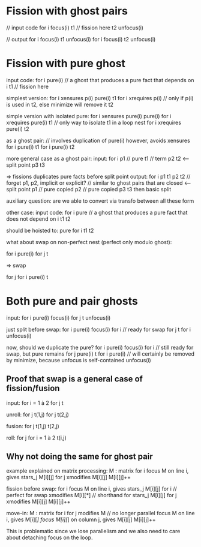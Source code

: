 # Fission with ghost pairs

  // input code
  for i
    focus(i)
    t1
    // fission here
    t2
    unfocus(i)
    
  // output
  for i
    focus(i)
    t1
    unfocus(i)
  for i
    focus(i)
    t2
    unfocus(i)


# Fission with pure ghost

input code:
 for i
    pure(i) // a ghost that produces a pure fact that depends on i
    t1
    // fission here

simplest version:
  for i
    xensures p(i)
    pure(i)
    t1
  for i
    xrequires p(i) // only if p(i) is used in t2, else minimize will remove it
    t2

simple version with isolated pure:
  for i
    xensures pure(i)
    pure(i)
  for i
    xrequires pure(i)
    t1 // only way to isolate t1 in a loop nest
  for i
    xrequires pure(i)
    t2

as a ghost pair:
  // involves duplication of pure(i) however, avoids xensures
  for i
    pure(i)
    t1
  for i
    pure(i)
    t2

more general case as a ghost pair:
input:
  for i
    p1 // pure
    t1 // term
    p2
    t2
    <--split point
    p3
    t3

=> fissions duplicates pure facts before split point
output:
  for i
    p1
    t1
    p2
    t2
    // forget p1, p2, implicit or explicit?
    // similar to ghost pairs that are closed
    <--split point
    p1 // pure copied
    p2 // pure copied
    p3
    t3
then basic split

auxiliary question: are we able to convert via transfo between all these form


other case:
input code:
  for i
    pure // a ghost that produces a pure fact that does not depend on i
    t1
    t2

should be hoisted to:
  pure
  for i
    t1
    t2

what about swap on non-perfect nest (perfect only modulo ghost):

  for i
    pure(i)
    for j
      t

  => swap

  for j
    for i
      pure(i)
      t


# Both pure and pair ghosts

input:
  for i
    pure(i)
    focus(i)
    for j
      t
    unfocus(i)

just split before swap:
  for i
    pure(i)
    focus(i)
  for i // ready for swap
    for j
      t
  for i
    unfocus(i)

now, should we duplicate the pure?
  for i
    pure(i)
    focus(i)
  for i // still ready for swap, but pure remains
    for j
      pure(i)
      t
  for i
    pure(i) // will certainly be removed by minimize, because unfocus is self-contained
    unfocus(i)



## Proof that swap is a general case of fission/fusion

input:
  for i = 1 à 2
    for j
      t
      
unroll:
  for j
    t(1,j)
  for j
    t(2,j)

fusion:
  for j
    t(1,j)
    t(2,j)

roll:
  for j
    for i = 1 à 2
     t(i,j)


## Why not doing the same for ghost pair

example explained on matrix processing:
  M : matrix
  for i
    focus M on line i, gives stars_j M[i][j]
    for j
      xmodifies M[i][j]
      M[i][j]++

fission before swap:
  for i
    focus M on line i, gives stars_j M[i][j]
  for i // perfect for swap
    xmodifies M[i][*]  // shorthand for stars_j M[i][j]
    for j
      xmodifies M[i][j]
      M[i][j]++

move-in:
  M : matrix
  for i
    for j
      modifies M // no longer parallel
      focus M on line i, gives M[i][*]
      focus M[i][*] on column j, gives M[i][j]
      M[i][j]++

This is problematic since we lose parallelism and we also need to care about detaching focus on the loop.
